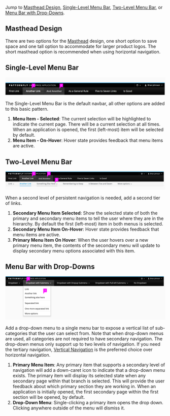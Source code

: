 Jump to [Masthead Design](#masthead-design), [Single-Level Menu Bar](#single-level-menu-bar), [Two-Level Menu Bar](#two-level-menu-bar), or [Menu Bar with Drop-Downs](#menu-bar-with-drop-downs).

## Masthead Design
There are two options for the [Masthead](https://www.patternfly.org/pattern-library/application-framework/masthead/#_) design, one short option to save space and one tall option to accommodate for larger product logos. The short masthead option is recommended when using horizontal navigation.

## Single-Level Menu Bar

![Horizontal Navbar with Single-Level](img/design-single-level-nav@2x.png)

The Single-Level Menu Bar is the default navbar, all other options are added to this basic pattern.

1. **Menu Item - Selected**: The current selection will be highlighted to indicate the current page. There will be a current selection at all times. When an application is opened, the first (left-most) item will be selected by default.
2. **Menu Item - On-Hover**: Hover state provides feedback that menu items are active.

## Two-Level Menu Bar

![Horizontal Navbar with Two-Level](img/design-two-level-nav@2x.png)

When a second level of persistent navigation is needed, add a second tier of links.

1. **Secondary Menu Item Selected**: Show the selected state of both the primary and secondary menu items to tell the user where they are in the hierarchy. By default the first (left-most) item in both menus is selected.
2. **Secondary Menu Item On-Hover**: Hover state provides feedback that menu items are active.
3. **Primary Menu Item On Hover**: When the user hovers over a new primary menu item, the contents of the secondary menu will update to display secondary menu options associated with this item.

## Menu Bar with Drop-Downs

![Horizontal Navbar with Drop-Down](img/design-drop-downs-nav@2x.png)

Add a drop-down menu to a single menu bar to expose a vertical list of sub-categories that the user can select from. Note that when drop-down menus are used, all categories are not required to have secondary navigation. The drop-down menus only support up to two levels of navigation. If you need the tertiary navigation, [Vertical Navigation](http://www.patternfly.org/pattern-library/navigation/vertical-navigation/) is the preferred choice over horizontal navigation.

1. **Primary Menu Item**: Any primary item that supports a secondary level of navigation will add a down-caret icon to indicate that a drop-down menu exists. The primary item will display its selected state when any secondary page within that branch is selected. This will provide the user feedback about which primary section they are working in. When an application is initially opened, the first secondary page within the first section will be opened, by default.
2. **Drop-Down Menu**: Single-clicking a primary item opens the drop down. Clicking anywhere outside of the menu will dismiss it.
